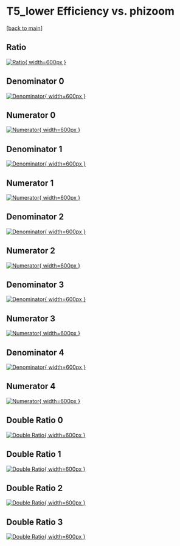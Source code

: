 # T5_lower Efficiency vs. phizoom

[[back to main](./)]



## Ratio

[![Ratio](../mtv/var/T5_lower_xtr_321_1_eff_phizoom.png){ width=600px }](../mtv/var/T5_lower_xtr_321_1_eff_phizoom.pdf)

## Denominator 0

[![Denominator](../mtv/den/T5_lower_xtr_321_1_eff_phizoom_den0.png){ width=600px }](../mtv/den/T5_lower_xtr_321_1_eff_phizoom_den0.pdf)

## Numerator 0

[![Numerator](../mtv/num/T5_lower_xtr_321_1_eff_phizoom_num0.png){ width=600px }](../mtv/num/T5_lower_xtr_321_1_eff_phizoom_num0.pdf)

## Denominator 1

[![Denominator](../mtv/den/T5_lower_xtr_321_1_eff_phizoom_den1.png){ width=600px }](../mtv/den/T5_lower_xtr_321_1_eff_phizoom_den1.pdf)

## Numerator 1

[![Numerator](../mtv/num/T5_lower_xtr_321_1_eff_phizoom_num1.png){ width=600px }](../mtv/num/T5_lower_xtr_321_1_eff_phizoom_num1.pdf)

## Denominator 2

[![Denominator](../mtv/den/T5_lower_xtr_321_1_eff_phizoom_den2.png){ width=600px }](../mtv/den/T5_lower_xtr_321_1_eff_phizoom_den2.pdf)

## Numerator 2

[![Numerator](../mtv/num/T5_lower_xtr_321_1_eff_phizoom_num2.png){ width=600px }](../mtv/num/T5_lower_xtr_321_1_eff_phizoom_num2.pdf)

## Denominator 3

[![Denominator](../mtv/den/T5_lower_xtr_321_1_eff_phizoom_den3.png){ width=600px }](../mtv/den/T5_lower_xtr_321_1_eff_phizoom_den3.pdf)

## Numerator 3

[![Numerator](../mtv/num/T5_lower_xtr_321_1_eff_phizoom_num3.png){ width=600px }](../mtv/num/T5_lower_xtr_321_1_eff_phizoom_num3.pdf)

## Denominator 4

[![Denominator](../mtv/den/T5_lower_xtr_321_1_eff_phizoom_den4.png){ width=600px }](../mtv/den/T5_lower_xtr_321_1_eff_phizoom_den4.pdf)

## Numerator 4

[![Numerator](../mtv/num/T5_lower_xtr_321_1_eff_phizoom_num4.png){ width=600px }](../mtv/num/T5_lower_xtr_321_1_eff_phizoom_num4.pdf)

## Double Ratio 0

[![Double Ratio](../mtv/ratio/T5_lower_xtr_321_1_eff_phizoom_ratio0.png){ width=600px }](../mtv/ratio/T5_lower_xtr_321_1_eff_phizoom_ratio0.pdf)

## Double Ratio 1

[![Double Ratio](../mtv/ratio/T5_lower_xtr_321_1_eff_phizoom_ratio1.png){ width=600px }](../mtv/ratio/T5_lower_xtr_321_1_eff_phizoom_ratio1.pdf)

## Double Ratio 2

[![Double Ratio](../mtv/ratio/T5_lower_xtr_321_1_eff_phizoom_ratio2.png){ width=600px }](../mtv/ratio/T5_lower_xtr_321_1_eff_phizoom_ratio2.pdf)

## Double Ratio 3

[![Double Ratio](../mtv/ratio/T5_lower_xtr_321_1_eff_phizoom_ratio3.png){ width=600px }](../mtv/ratio/T5_lower_xtr_321_1_eff_phizoom_ratio3.pdf)

